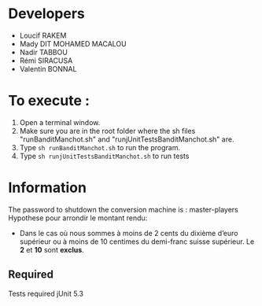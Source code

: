 # Developers
* Loucif RAKEM  
* Mady DIT MOHAMED MACALOU  
* Nadir TABBOU  
* Rémi SIRACUSA  
* Valentin BONNAL

# To execute :
1. Open a terminal window.
2. Make sure you are in the root folder where the sh files "runBanditManchot.sh" and "runjUnitTestsBanditManchot.sh" are.
3. Type `sh runBanditManchot.sh` to run the program.
4. Type `sh runjUnitTestsBanditManchot.sh` to run tests

# Information
The password to shutdown the conversion machine is : master-players
Hypothese pour arrondir le montant rendu:
- Dans le cas où nous sommes à moins de 2 cents du dixième d’euro supérieur
  ou à moins de 10 centimes du demi-franc suisse supérieur. Le **2** et **10** sont **exclus**.
## Required
Tests required jUnit 5.3

